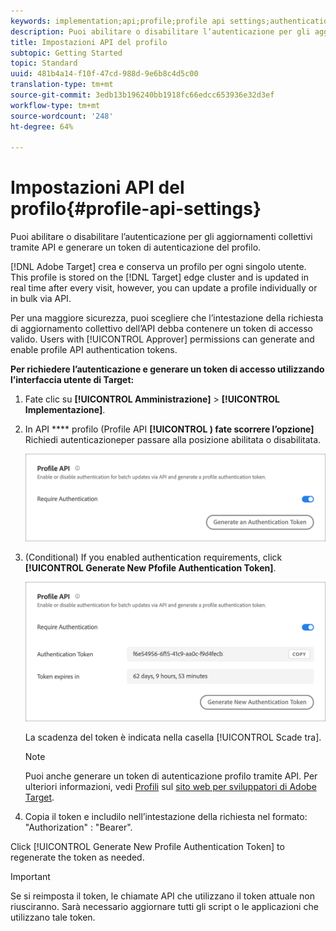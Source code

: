 ```yaml
---
keywords: implementation;api;profile;profile api settings;authentication token
description: Puoi abilitare o disabilitare l’autenticazione per gli aggiornamenti collettivi tramite API e generare un token di autenticazione del profilo.
title: Impostazioni API del profilo
subtopic: Getting Started
topic: Standard
uuid: 481b4a14-f10f-47cd-988d-9e6b8c4d5c00
translation-type: tm+mt
source-git-commit: 3edb13b196240bb1918fc66edcc653936e32d3ef
workflow-type: tm+mt
source-wordcount: '248'
ht-degree: 64%

---
```



# Impostazioni API del profilo{#profile-api-settings}

Puoi abilitare o disabilitare l’autenticazione per gli aggiornamenti collettivi tramite API e generare un token di autenticazione del profilo.

[!DNL Adobe Target] crea e conserva un profilo per ogni singolo utente. This profile is stored on the [!DNL Target] edge cluster and is updated in real time after every visit, however, you can update a profile individually or in bulk via API.

Per una maggiore sicurezza, puoi scegliere che l’intestazione della richiesta di aggiornamento collettivo dell’API debba contenere un token di accesso valido. Users with [!UICONTROL Approver] permissions can generate and enable profile API authentication tokens.

**Per richiedere l’autenticazione e generare un token di accesso utilizzando l’interfaccia utente di Target:**

1. Fate clic su **[!UICONTROL Amministrazione]** > **[!UICONTROL Implementazione]**.
1. In API **** profilo (Profile API **[!UICONTROL ) fate scorrere l’opzione]** Richiedi autenticazioneper passare alla posizione abilitata o disabilitata.

   ![](assets/profile_api_settings.png)

1. (Conditional) If you enabled authentication requirements, click **[!UICONTROL Generate New Pfofile Authentication Token]**.

   ![](assets/profile_api_settings_2.png)

   La scadenza del token è indicata nella casella [!UICONTROL Scade tra].

   >[!NOTE]
   >
   >Puoi anche generare un token di autenticazione profilo tramite API. Per ulteriori informazioni, vedi [Profili](https://developers.adobetarget.com/api/#profiles) sul [sito web per sviluppatori di Adobe Target](https://developers.adobetarget.com/).

1. Copia il token e includilo nell’intestazione della richiesta nel formato: &quot;Authorization&quot; : &quot;Bearer&quot;.

Click [!UICONTROL Generate New Profile Authentication Token] to regenerate the token as needed.

>[!IMPORTANT]
>
>Se si reimposta il token, le chiamate API che utilizzano il token attuale non riusciranno. Sarà necessario aggiornare tutti gli script o le applicazioni che utilizzano tale token.
